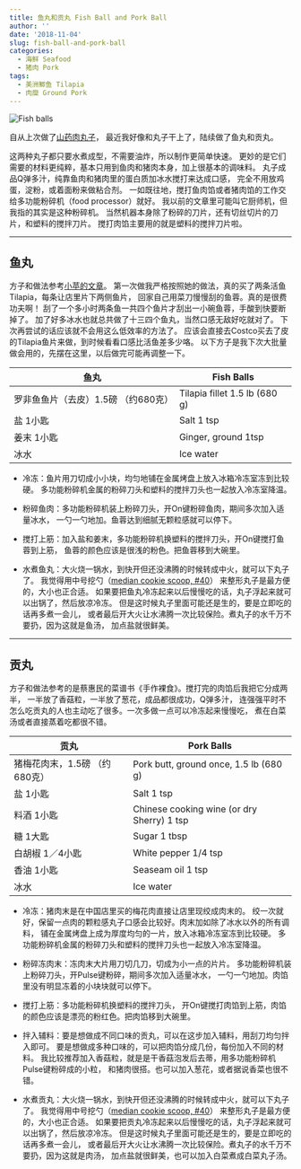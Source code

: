 ```yaml
---
title: 鱼丸和贡丸 Fish Ball and Pork Ball
author: ''
date: '2018-11-04'
slug: fish-ball-and-pork-ball
categories:
  - 海鲜 Seafood
  - 猪肉 Pork
tags:
  - 美洲鲫鱼 Tilapia
  - 肉糜 Ground Pork
---
```

![Fish balls](/img/2018-11-04-fish-ball.jpg)

自从上次做了[山药肉丸子](http://liyingbo.com/cooking/2018/09/25/fried-pork-meatballs-with-japanese-yam/)，
最近我好像和丸子干上了，陆续做了鱼丸和贡丸。

这两种丸子都只要水煮成型，不需要油炸，所以制作更简单快速。
更妙的是它们需要的材料更纯粹，基本只用到鱼肉和猪肉本身，加上很基本的调味料。
丸子成品Q弹多汁，纯靠鱼肉和猪肉里的蛋白质加冰水搅打来达成口感，
完全不用放鸡蛋，淀粉，或着面粉来做粘合剂。
一如既往地，搅打鱼肉馅或者猪肉馅的工作交给多功能粉碎机（food processor）就好。
我以前的文章里可能叫它厨师机，但我指的其实是这种粉碎机。
当然机器本身除了粉碎的刀片，还有切丝切片的刀片，和塑料的搅拌刀片。
搅打肉馅主要用的就是塑料的搅拌刀片啦。

--- 
## 鱼丸

方子和做法参考[小苹的文章](http://blog.sina.com.cn/s/blog_4d3f53270102e19n.html)。
第一次做我严格按照她的做法，真的买了两条活鱼Tilapia，每条让店里片下两侧鱼片，
回家自己用菜刀慢慢刮的鱼蓉。真的是很费功夫啊！
刮了一个多小时两条鱼一共四个鱼片才刮出一小碗鱼蓉，手酸到快要断掉了。
加了好多冰水也就总共做了十三四个鱼丸，当然口感无敌好吃就对了。
下次再尝试的话应该就不会用这么低效率的方法了。
应该会直接去Costco买去了皮的Tilapia鱼片来做，到时候看看口感比活鱼差多少咯。
以下方子是我下次大批量做会用的，先摆在这里，以后做完可能再调整一下。


| 鱼丸                                  |Fish Balls    |
|---------------------------------------|-------------------------|
|罗非鱼鱼片（去皮）1.5磅  （约680克）   |Tilapia fillet 1.5 lb (680 g)         |
|盐   1小匙                             |Salt 1 tsp            |
|姜末 1小匙                             |Ginger, ground 1tsp            |
|冰水                                   |Ice water            |

* 冷冻：鱼片用刀切成小小块，均匀地铺在金属烤盘上放入冰箱冷冻室冻到比较硬。
多功能粉碎机金属的粉碎刀头和塑料的搅拌刀头也一起放入冷冻室降温。

* 粉碎鱼肉：多功能粉碎机装上粉碎刀头，开On键粉碎鱼肉，期间多次加入适量冰水，
一勺一勺地加。鱼蓉达到细腻无颗粒感就可以停下。

* 搅打上筋：加入盐和姜末，多功能粉碎机换塑料的搅拌刀头，开On键搅打鱼蓉到上筋，
鱼蓉的颜色应该是很浅的粉色。把鱼蓉移到大碗里。

* 水煮鱼丸：大火烧一锅水，到快开但还没沸腾的时候转成中火，就可以下丸子了。
我觉得用中号挖勺（[median cookie scoop, \#40](https://www.amazon.com/gp/product/B06XNQNN99/ref=oh_aui_detailpage_o00_s00?ie=UTF8&psc=1)）
来整形丸子是最方便的，大小也正合适。
如果要把鱼丸冷冻起来以后慢慢吃的话，丸子浮起来就可以出锅了，然后放凉冷冻。
但是这时候丸子里面可能还是生的，要是立即吃的话再多煮一会儿，
或者最后开大火让水沸腾一次比较保险。煮丸子的水千万不要扔，因为这就是鱼汤，
加点盐就很鲜美。

--- 

## 贡丸

方子和做法参考的是蔡惠民的菜谱书《手作裸食》。搅打完的肉馅后我把它分成两半，
一半放了香菇粒，一半放了葱花，成品都很成功，Q弹多汁，
连强强平时不怎么吃贡丸的人也主动吃了很多。一次多做一点可以冷冻起来慢慢吃，
煮在白菜汤或者直接蒸着吃都很不错。

| 贡丸                                  |Pork Balls    |
|---------------------------------------|-------------------------|
|猪梅花肉末，1.5磅  （约680克）         |Pork butt, ground once, 1.5 lb (680 g)         |
|盐   1小匙                             |Salt 1 tsp            |
|料酒   1小匙                           |Chinese cooking wine (or dry Sherry) 1 tsp            |
|糖   1大匙                             |Sugar 1 tbsp            |
|白胡椒   1／4小匙                      |White pepper 1/4 tsp            |
|香油   1小匙                           |Seaseam oil 1 tsp            |
|冰水                                   |Ice water            |

* 冷冻：猪肉末是在中国店里买的梅花肉直接让店里现绞成肉末的。
绞一次就好，保留一点肉的颗粒感丸子口感会比较好。肉末加如除了冰水以外的所有调料，
铺在金属烤盘上成为厚度均匀的一片，放入冰箱冷冻室冻到比较硬。
多功能粉碎机金属的粉碎刀头和塑料的搅拌刀头也一起放入冷冻室降温。

* 粉碎冻肉末：冻肉末大片用刀切几刀，切成为小一点的片片。
多功能粉碎机装上粉碎刀头，开Pulse键粉碎，期间多次加入适量冰水，
一勺一勺地加。肉馅里没有明显冻着的小块块就可以停下。

* 搅打上筋：多功能粉碎机换塑料的搅拌刀头，
开On键搅打肉馅到上筋，肉馅的颜色应该是漂亮的粉红色。把肉馅移到大碗里。

* 拌入辅料：要是想做成不同口味的贡丸，可以在这步加入辅料，用刮刀均匀拌入即可。
要是想做成多种口味的，可以把肉馅分成几份，每份加入不同的材料。
我比较推荐加入香菇粒，就是是干香菇泡发后去蒂，用多功能粉碎机Pulse键粉碎成的小粒，
和猪肉很搭。也可以加入葱花，或者据说香菜也很不错。

* 水煮贡丸：大火烧一锅水，到快开但还没沸腾的时候转成中火，就可以下丸子了。
我觉得用中号挖勺（[median cookie scoop, \#40](https://www.amazon.com/gp/product/B06XNQNN99/ref=oh_aui_detailpage_o00_s00?ie=UTF8&psc=1)）
来整形丸子是最方便的，大小也正合适。
如果要把贡丸冷冻起来以后慢慢吃的话，丸子浮起来就可以出锅了，然后放凉冷冻。
但是这时候丸子里面可能还是生的，要是立即吃的话再多煮一会儿，
或者最后开大火让水沸腾一次比较保险。煮丸子的水千万不要扔，因为这就是肉汤，
加点盐就很鲜美，也可以加入白菜煮成白菜丸子汤。
